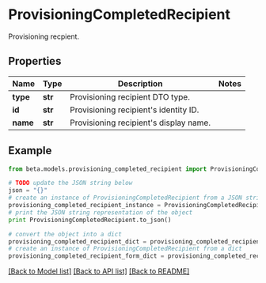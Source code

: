 # ProvisioningCompletedRecipient

Provisioning recpient.

## Properties
Name | Type | Description | Notes
------------ | ------------- | ------------- | -------------
**type** | **str** | Provisioning recipient DTO type. | 
**id** | **str** | Provisioning recipient&#39;s identity ID. | 
**name** | **str** | Provisioning recipient&#39;s display name. | 

## Example

```python
from beta.models.provisioning_completed_recipient import ProvisioningCompletedRecipient

# TODO update the JSON string below
json = "{}"
# create an instance of ProvisioningCompletedRecipient from a JSON string
provisioning_completed_recipient_instance = ProvisioningCompletedRecipient.from_json(json)
# print the JSON string representation of the object
print ProvisioningCompletedRecipient.to_json()

# convert the object into a dict
provisioning_completed_recipient_dict = provisioning_completed_recipient_instance.to_dict()
# create an instance of ProvisioningCompletedRecipient from a dict
provisioning_completed_recipient_form_dict = provisioning_completed_recipient.from_dict(provisioning_completed_recipient_dict)
```
[[Back to Model list]](../README.md#documentation-for-models) [[Back to API list]](../README.md#documentation-for-api-endpoints) [[Back to README]](../README.md)



